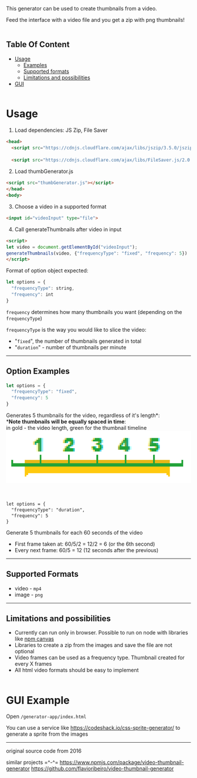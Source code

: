 This generator can be used to create thumbnails from a video.

Feed the interface with a video file and you get a zip with png thumbnails!
<br><br>

## Table Of Content
- [Usage](#usage)
   - [Examples](#option-examples)
   - [Supported formats](#supported-formats)
   - [Limitations and possibilities](#limitations)
- [GUI](#gui-example)
<br><br>

# Usage
1. Load dependencies: JS Zip, File Saver
```html
<head>
  <script src="https://cdnjs.cloudflare.com/ajax/libs/jszip/3.5.0/jszip.min.js"></script>
    
  <script src="https://cdnjs.cloudflare.com/ajax/libs/FileSaver.js/2.0.0/FileSaver.min.js" ></script>
  ```

2. Load thumbGenerator.js
  ```html
  <script src="thumbGenerator.js"></script>
</head>
<body>
  ```

3. Choose a video in a supported format
  ```html
  <input id="videoInput" type="file">
  ```

4. Call generateThumbnails after video in input
  ```html
  <script>
  let video = document.getElementById("videoInput");
  generateThumbnails(video, {"frequencyType": "fixed", "frequency": 5})
  </script>
```

Format of option object expected:
```javascript
let options = {
  "frequencyType": string,
  "frequency": int
}
```

`frequency` determines how many thumbnails you want (depending on the `frequencyType`)<br>

`frequencyType` is the way you would like to slice the video:
- "`fixed`", the number of thumbnails generated in total
- "`duration`" - number of thumbnails per minute

---
## Option Examples

```javascript
let options = {
  "frequencyType": "fixed",
  "frequency": 5
}
```
Generates 5 thumbnails for the video, regardless of it's length*:<br>
***Note thumbnails will be equally spaced in time**:<br>
in gold - the video length, green for the thumbnail timeline
![Visualization of fixed frequency thumbnails](README_files/fixedFrequency.png)

<br>

```
let options = {
  "frequencyType": "duration",
  "frequency": 5
}
```
Generate 5 thumbnails for each 60 seconds of the video
- First frame taken at: 60/5/2 = 12/2 = 6 (or the 6th second)<br>
- Every next frame: 60/5 = 12 (12 seconds after the previous)

---
## Supported Formats
  - video - `mp4`
  - image - `png`

---
## Limitations and possibilities
- Currently can run only in browser. Possible to run on node with libraries like [npm canvas](https://www.npmjs.com/package/canvas)
- Libraries to create a zip from the images and save the file are not optional
- Video frames can be used as a frequency type. Thumbnail created for every X frames
- All html video formats should be easy to implement
<br><br>

# GUI Example
Open `/generator-app/index.html`

You can use a service like https://codeshack.io/css-sprite-generator/ to generate a sprite from the images

--- 

original source code from 2016

similar projects =^-^= 
https://www.npmjs.com/package/video-thumbnail-generator
https://github.com/flavioribeiro/video-thumbnail-generator